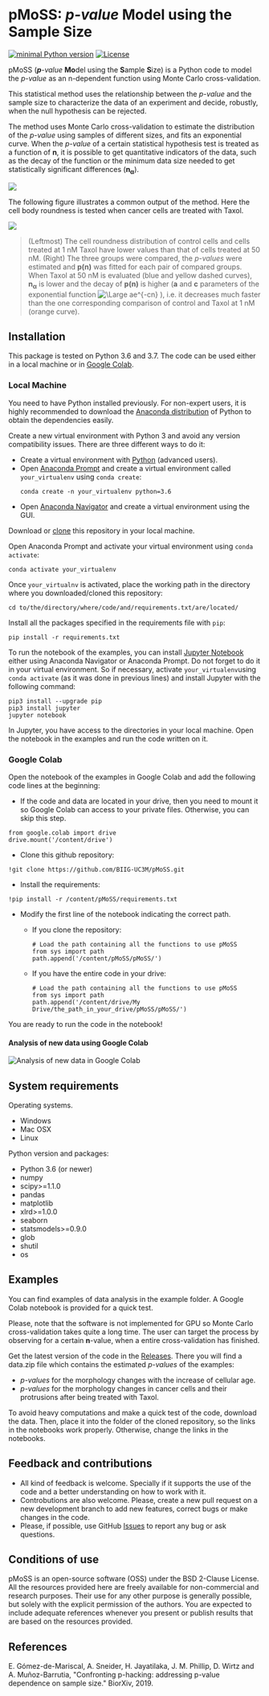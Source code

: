 ﻿# pMoSS: ***p**-value* **Mo**del using the **S**ample **S**ize 

[![minimal Python version](https://img.shields.io/badge/Python%3E%3D-3.6-6666ff.svg)](https://www.anaconda.com/distribution/)
[![License](https://img.shields.io/badge/License-BSD%203--Clause--Clear-orange.svg)](https://spdx.org/licenses/BSD-3-Clause-Clear.html)

pMoSS (***p**-value* **Mo**del using the **S**ample **S**ize) is a Python code to model the *p-value* as an n-dependent function using Monte Carlo cross-validation. 

This statistical method uses the relationship between the *p-value* and the sample size to characterize the data of an experiment and decide, robustly, when the null hypothesis can be rejected.

The method uses Monte Carlo cross-validation to estimate the distribution of the *p-value* using samples of different sizes, and fits an exponential curve. When the *p-value* of a certain statistical hypothesis test is treated as a function of **n**, it is possible to get quantitative indicators of the data, such as the decay of the function or the minimum data size needed to get statistically significant differences (**n<sub>&alpha;</sub>**).

![](https://github.com/esgomezm/pMoSS/raw/master/assets/pvalue_function.png)

The following figure illustrates a common output of the method. Here the cell body roundness is tested when cancer cells are treated with Taxol.

![](https://github.com/esgomezm/pMoSS/raw/master/assets/cell_roundness_taxol.png)

>(Leftmost) The cell roundness distribution of control cells and cells treated at 1 nM Taxol have lower values than that of cells treated at 50 nM. (Right) The three groups were compared, the *p-values* were estimated and **p(n)** was fitted for each pair of compared groups. When Taxol at 50 nM is evaluated (blue and yellow dashed curves), **n<sub>&alpha;</sub>** is lower and the decay of **p(n)** is higher (**a** and **c** parameters  of the exponential function <img src="https://latex.codecogs.com/svg.latex?\Large&space;ae^{-cn}" title="\Large ae^{-cn}" /> ), i.e. it decreases much faster than the one corresponding comparison of control and Taxol at 1 nM (orange curve). 


## Installation

This package is tested on Python 3.6 and 3.7.
The code can be used either in a local machine or in [Google Colab](https://colab.research.google.com/notebooks/welcome.ipynb#recent=true). 

### Local Machine
You need to have Python installed previously. For non-expert users, it is highly recommended to download the [Anaconda distribution](https://www.continuum.io/downloads) of Python to obtain the dependencies easily. 

Create a new virtual environment with Python 3 and avoid any version compatibility issues. There are three different ways to do it:
- Create a virtual environment with [Python](https://docs.python.org/3/tutorial/venv.html) (advanced users).
- Open [Anaconda Prompt](https://docs.conda.io/projects/conda/en/latest/user-guide/tasks/manage-environments.html) and create a virtual environment called `your_virtualenv` using `conda create`:
  ```shell
  conda create -n your_virtualenv python=3.6
  ```
- Open [Anaconda Navigator](https://docs.anaconda.com/anaconda/navigator/tutorials/manage-environments/) and create a virtual environment using the GUI.

Download or [clone](https://help.github.com/articles/cloning-a-repository) this repository in your local machine.

Open Anaconda Prompt and activate your virtual environment using `conda activate`:
```shell
conda activate your_virtualenv
```
Once `your_virtualnv` is activated, place the working path in the directory where you downloaded/cloned this repository: 
 ```shell
cd to/the/directory/where/code/and/requirements.txt/are/located/
```
Install all the packages specified in the requirements file with `pip`:
 ```shell
pip install -r requirements.txt
```

To run the notebook of the examples, you can install [Jupyter Notebook](https://jupyter.readthedocs.io/en/latest/index.html) either using Anaconda Navigator or Anaconda Prompt. Do not forget to do it in your virtual environment. So if necessary, activate `your_virtualenv`using `conda activate` (as it was done in previous lines) and install Jupyter with the following command:

```shell
pip3 install --upgrade pip
pip3 install jupyter
jupyter notebook
```
In Jupyter, you have access to the directories in your local machine. Open the notebook in the examples and run the code written on it. 

### Google Colab
Open the notebook of the examples in Google Colab and add the following code lines at the beginning:

- If the code and data are located in your drive, then you need to mount it so Google Colab can access to your private files. Otherwise, you can skip this step. 

```shell
from google.colab import drive
drive.mount('/content/drive')
```
- Clone this github repository:
```shell
!git clone https://github.com/BIIG-UC3M/pMoSS.git
````
- Install the requirements:
```shell
!pip install -r /content/pMoSS/requirements.txt
````

- Modify the first line of the notebook indicating the correct path. 

  - If you clone the repository:
    ```shell
    # Load the path containing all the functions to use pMoSS
    from sys import path
    path.append('/content/pMoSS/pMoSS/')
    ````
  - If you have the entire code in your drive:
    ```shell
    # Load the path containing all the functions to use pMoSS
    from sys import path
    path.append('/content/drive/My Drive/the_path_in_your_drive/pMoSS/pMoSS/')
    ````
You are ready to run the code in the notebook!

#### Analysis of new data using Google Colab
![Analysis of new data in Google Colab](https://github.com/esgomezm/pMoSS/raw/master/assets/new_data_analysis_colab.gif)


## System requirements
Operating systems.
* Windows
* Mac OSX
* Linux

Python version and packages:
* Python 3.6 (or newer)
* numpy
* scipy>=1.1.0
* pandas
* matplotlib
* xlrd>=1.0.0
* seaborn
* statsmodels>=0.9.0
* glob
* shutil
* os

## Examples
You can find examples of data analysis in the example folder. A Google Colab notebook is provided for a quick test.

Please, note that the software is not implemented for GPU so Monte Carlo cross-validation takes quite a long time. The user can target the process by observing for a certain **n**-value, when a entire cross-validation has finished. 

Get the latest version of the code in the [Releases](https://github.com/BIIG-UC3M/pMoSS/releases). There you will find a data.zip file which contains the estimated *p-values* of the examples:

- *p-values* for the morphology changes with the increase of cellular age.
- *p-values* for the morphology changes in cancer cells and their protrusions after being treated with Taxol.

To avoid heavy computations and make a quick test of the code, download the data. Then, place it into the folder of the cloned repository, so the links in the notebooks work properly. Otherwise, change the links in the notebooks.

## Feedback and contributions
- All kind of feedback is welcome. Specially if it supports the use of the code and a better understanding on how to work with it.
- Controbutions are also welcome. Please, create a new pull request on a new development branch to add new features, correct bugs or make changes in the code.
- Please, if possible, use GitHub [Issues](https://github.com/esgomezm/pMoSS/issues) to report any bug or ask questions.


## Conditions of use
pMoSS is an open-source software (OSS) under the BSD 2-Clause License. All the resources provided here are freely available for non-commercial and research purposes. Their use for any other purpose is generally possible, but solely with the explicit permission of the authors. You are expected to include adequate references whenever you present or publish results that are based on the resources provided.

## References
E. Gómez-de-Mariscal, A. Sneider, H. Jayatilaka, J. M. Phillip, D. Wirtz and A. Muñoz-Barrutia, "Confronting p-hacking: addressing p-value dependence on sample size." BiorXiv, 2019.


